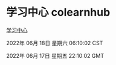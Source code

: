 # 学习中心 colearnhub
[学习中心](http://59.174.8.33:56308/colearnhub/)

2022年 06月 18日 星期六 06:10:02 CST

2022年 06月 17日 星期五 22:10:02 GMT

